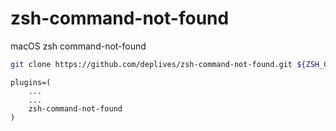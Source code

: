 # zsh-command-not-found

macOS zsh command-not-found

```bash
git clone https://github.com/deplives/zsh-command-not-found.git ${ZSH_CUSTOM:-~/.oh-my-zsh/custom}/plugins/zsh-command-not-found
```

```
plugins=(
    ...
    ...
    zsh-command-not-found
)
```